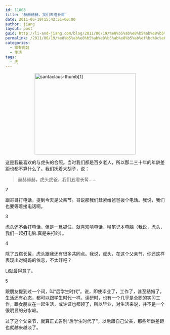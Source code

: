 ```yaml
---
id: 11063
title: '赫赫赫赫，我们五绺长髯'
date: 2011-06-19T15:42:51+00:00
author: jiang
layout: post
guid: http://li-and-jiang.com/blog/2011/06/19/%e8%b5%ab%e8%b5%ab%e8%b5%ab%e8%b5%ab%ef%bc%8c%e6%88%91%e4%bb%ac%e4%ba%94%e7%bb%ba%e9%95%bf%e9%ab%af/
permalink: /2011/06/19/%e8%b5%ab%e8%b5%ab%e8%b5%ab%e8%b5%ab%ef%bc%8c%e6%88%91%e4%bb%ac%e4%ba%94%e7%bb%ba%e9%95%bf%e9%ab%af/
categories:
  - 家有虎娃
  - 生活
tags:
  - 虎
---
```

[<img style="border-bottom: 0px; border-left: 0px; display: block; float: none; margin-left: auto; border-top: 0px; margin-right: auto; border-right: 0px" title="santaclaus-thumb[1]" border="0" alt="santaclaus-thumb[1]" src="http://li-and-jiang.com/blog/wp-content/uploads/2011/06/santaclausthumb1-thumb.jpg" width="319" height="257" />](http://li-and-jiang.com/blog/wp-content/uploads/2011/06/santaclausthumb1.jpg) 

这是我最喜欢的与虎头的合照。当时我们都是百岁老人，所以那二三十年的年龄差距也都不算什么了。我们抚着大胡子，说：

> 赫赫赫赫，虎头虎爸，我们五绺长髯……

2

跟哥哥打电话，提到今天是父亲节。哥说那我们赶紧给爸爸拨个电话。我说，我们也要等着接电话啊。

3

虎头还不会打电话，但是一旦抓住，就喜欢啃电话，啃笔记本电脑（我说，虎头，我们一起**打**电脑.真是来打的）。

4 

除了五绺长髯，虎头跟我还有很多共同点。我说，虎头，在这个父亲节，你还这样表现出对妈妈的依恋，不太好吧？

Li就最得意了。

5

跟朋友提到过一个词，叫“后学生时代”。说，即使毕业了，工作了，甚至结婚了，生活还有心态，都可以跟学生时代一样。读研时，也有一个几乎是全职的实习工作，跟女朋友在一起生活，或许证也都领了，所以毕业，对生活来说，并不是一个很明显的分水岭。

过了这个父亲节，就算正式告别“后学生时代了”。以后跟自己父亲，那些年龄差距也就越来越淡了。